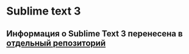 # Sublime text 3

## Информация о Sublime Text 3 перенесена в [отдельный репозиторий](https://github.com/nicothin/sublime-text)
